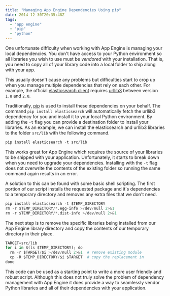```yaml
---
title: "Managing App Engine Dependencies Using pip"
date: 2014-12-30T20:35:48Z
tags: 
  - "app engine"
  - "pip"
  - "python"
---
```


One unfortunate difficulty when working with App Engine is managing your local
dependencies. You don't have access to your Python environment so all libraries
you wish to use must be *vendored* with your installation. That is, you need to
copy all of your library code into a local folder to ship along with your app.

This usually doesn't cause any problems but difficulties start to crop up when
you manage multiple dependencies that rely on each other. For example, the
official [elasticsearch
client](https://github.com/elasticsearch/elasticsearch-py) requires
[urllib3](https://github.com/shazow/urllib3) between version `1.8` and `2.0`.

Traditionally, [pip](https://pip.pypa.io/en/latest/) is used to install these
dependencies on your behalf. The command `pip install elasticsearch` will
automatically fetch the urllib3 dependency for you and install it to your local
Python environment. By adding the `-t` flag you can provide a destination folder
to install your libraries. As an example, we can install the elasticsearch
and urllib3 libraries to the folder `src/lib` with the following command.

```python
pip install elasticsearch -t src/lib
```

This works great for App Engine which requires the source of your libraries to
be shipped with your application. Unfortunately, it starts to break down when
you need to upgrade your dependencies. Installing with the `-t` flag does not
overwrite the contents of the existing folder so running the same command again
results in an error.

A solution to this can be found with some basic shell scripting. The first portion of our script installs the requested package and it's
dependencies to a temporary directory and removes any extra files that we don't
need.

```python
pip install elasticsearch -t $TEMP_DIRECTORY
rm -r $TEMP_DIRECTORY/*.egg-info >/dev/null 2>&1
rm -r $TEMP_DIRECTORY/*.dist-info >/dev/null 2>&1
```

The next step is to remove the specific libraries being installed from our App
Engine library directory and copy the contents of our temporary directory in their place.

```python
TARGET=src/lib
for i in $(ls $TEMP_DIRECTORY); do
  rm -r $TARGET/$i >/dev/null 2>&1  # remove existing module
  cp -R $TEMP_DIRECTORY/$i $TARGET  # copy the replacement in
done
```

This code can be used as a starting point to write a more user friendly and
robust script. Although this does not truly solve the problem of dependency
management with App Engine it does provide a way to seamlessly vendor Python
libraries and all of their dependencies with your application.
